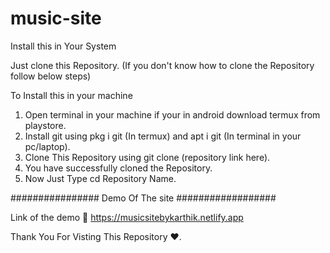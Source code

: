 # music-site

Install this in Your System

Just clone this Repository. (If you don't know how to clone the Repository follow below steps)

To Install this in your machine

1) Open terminal in your machine if your in android download termux from playstore.
2) Install git using pkg i git (In termux) and apt i git (In terminal in your pc/laptop).
3) Clone This Repository using git clone (repository link here).
4) You have successfully cloned the Repository.
5) Now Just Type cd Repository Name.

################ Demo Of The site ##################

Link of the demo 📢 https://musicsitebykarthik.netlify.app

Thank You For Visting This Repository ❤. 
